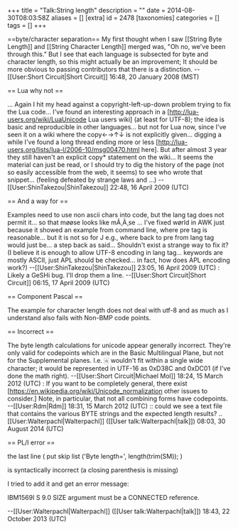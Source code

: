 +++
title = "Talk:String length"
description = ""
date = 2014-08-30T08:03:58Z
aliases = []
[extra]
id = 2478
[taxonomies]
categories = []
tags = []
+++

==byte/character separation==
My first thought when I saw [[String Byte Length]] and [[String Character Length]] merged was, "Oh no, we've been through this."  But I see that each language is subsected for byte and character length, so this might actually be an improvement; It should be more obvious to passing contributors that there is a distinction. --[[User:Short Circuit|Short Circuit]] 16:48, 20 January 2008 (MST)

== Lua why not ==

... Again I hit my head against a copyright-left-up-down problem trying to fix the Lua code... I've found an interesting approach in a [http://lua-users.org/wiki/LuaUnicode Lua users wiki] (at least for UTF-8); the idea is basic and reproducible in other languages... but not for Lua now, since I've seen it on a wiki where the copy&larr;&rarr;&uarr;&darr; is not explicitly given... digging a while I've found a long thread ending more or less [http://lua-users.org/lists/lua-l/2006-10/msg00470.html here]. But after almost 3 year they still haven't an explicit copy* statement on the wiki... It seems the material can just be read, or I should try to dig the history of the page (not so easily accessible from the web, it seems) to see who wrote that snippet... (feeling defeated by strange laws and ...) --[[User:ShinTakezou|ShinTakezou]] 22:48, 16 April 2009 (UTC)

== And a way for ==

Examples need to use non ascii chars into code, but the lang tag does not permit it... so that møøse looks like mÃ¸Ã¸se ... I've fixed wørld in AWK just because it showed an example from command line, where pre tag is reasonable... but it is not so for J e.g., where back to pre from lang tag would just be... a step back as said... Shouldn't exist a strange way to fix it? (I believe it is enough to allow UTF-8 encoding in lang tag... keywords are mostly ASCII, just APL should be checked... in fact, how does APL encoding work?) --[[User:ShinTakezou|ShinTakezou]] 23:05, 16 April 2009 (UTC)
: Likely a GeSHi bug.  I'll drop them a line. --[[User:Short Circuit|Short Circuit]] 06:15, 17 April 2009 (UTC)

== Component Pascal ==

The example for character length does not deal with utf-8 and as much as I understand also fails with Non-BMP code points.

== Incorrect ==

The byte length calculations for unicode appear generally incorrect. They're only valid for codepoints which are in the Basic Multilingual Plane, but not for the Supplemental planes. I.e. 🀁 wouldn't fit within a single wide character; it would be represented in UTF-16 as 0xD38C and 0xDC01 (if I've done the math right). --[[User:Short Circuit|Michael Mol]] 18:24, 15 March 2012 (UTC)
: If you want to be completely general, there exist [https://en.wikipedia.org/wiki/Unicode_normalization other issues to consider.]  Note, in particular, that not all combining forms have codepoints.  --[[User:Rdm|Rdm]] 18:31, 15 March 2012 (UTC)
:: could we see a text file that contains the various BYTE strings and the expected length results? ..[[User:Walterpachl|Walterpachl]] ([[User talk:Walterpachl|talk]]) 08:03, 30 August 2014 (UTC)

== PL/I error ==

the last line ( put skip list ('Byte length=', length(trim(SM)); )

is syntactically incorrect (a closing parenthesis is missing)

I tried to add it and get an error message:

IBM1569I S       9.0    SIZE argument must be a CONNECTED reference.
 
--[[User:Walterpachl|Walterpachl]] ([[User talk:Walterpachl|talk]]) 18:43, 22 October 2013 (UTC)
